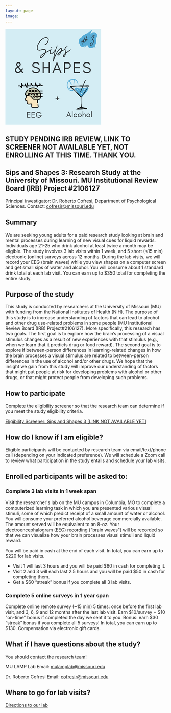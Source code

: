 ```yaml
---
layout: page
image: 
---
```


<img src="/assets/images/SAS3.png" width="300">

## STUDY PENDING IRB REVIEW, LINK TO SCREENER NOT AVAILABLE YET, NOT ENROLLING AT THIS TIME. THANK YOU.

## Sips and Shapes 3: Research Study at the University of Missouri. MU Institutional Review Board (IRB) Project #2106127

Principal investigator: Dr. Roberto Cofresi, Department of Psychological Sciences. Contact: cofresir@missouri.edu

## Summary
We are seeking young adults for a paid research study looking at brain and mental processes during learning of new visual cues for liquid rewards. Individuals age 21-25 who drink alcohol at least twice a month may be eligible. The study involves 3 lab visits within 1 week, and 5 short (<15 min) electronic (online) surveys across 12 months. During the lab visits, we will record your EEG (brain waves) while you view shapes on a computer screen and get small sips of water and alcohol. You will consume about 1 standard drink total at each lab visit. You can earn up to $350 total for completing the entire study.  


## Purpose of the study
This study is conducted by researchers at the University of Missouri (MU) with funding from the National Institutes of Health (NIH). The purpose of this study is to increase understanding of factors that can lead to alcohol and other drug use-related problems in some people (MU Institutional Review Board (IRB) Project#2106127).  More specifically, this research has two goals. The first goal is to explore how the brain’s processing of a visual stimulus changes as a result of new experiences with that stimulus (e.g., when we learn that it predicts drug or food reward). The second goal is to explore if between-person differences in learning-related changes in how the brain processes a visual stimulus are related to between-person differences in the use of alcohol and/or other drugs. We hope that the insight we gain from this study will improve our understanding of factors that might put people at risk for developing problems with alcohol or other drugs, or that might protect people from developing such problems. 


## How to participate
Complete the eligibility screener so that the research team can determine if you meet the study eligibility criteria.  


<a href="" class="button special">Eligibility Screener: Sips and Shapes 3 [LINK NOT AVAILABLE YET]</a>


## How do I know if I am eligible?
Eligible participants will be contacted by research team via email/text/phone call (depending on your indicated preference). We will schedule a Zoom call to review what participation in the study entails and schedule your lab visits.

## Enrolled participants will be asked to:
### Complete 3 lab visits in 1 week span
Visit the researcher's lab on the MU campus in Columbia, MO to complete a computerized learning task in which you are presented various visual stimuli, some of which predict receipt of a small amount of water or alcohol. You will consume your preferred alcohol beverage commercially available. The amount served will be equivalent to an 8-oz. Your electroencephalogram (EEG) recording ("brain waves") will be recorded so that we can visualize how your brain processes visual stimuli and liquid reward. 

You will be paid in cash at the end of each visit. In total, you can earn up to $220 for lab visits.
- Visit 1 will last 3 hours and you will be paid $60 in cash for completing it. 
- Visit 2 and 3 will each last 2.5 hours and you will be paid $50 in cash for completing them.  
- Get a $60 “streak” bonus if you complete all 3 lab visits. 

### Complete 5 online surveys in 1 year span
Complete online remote survey (~15 min) 5 times: once before the first lab visit, and 3, 6, 9 and 12 months after the last lab visit. Earn $10/survey + $10 "on-time" bonus if completed the day we sent it to you. Bonus: earn $30 “streak” bonus if you complete all 5 surveys! In total, you can earn up to $130. Compensation via electronic gift cards.


## What if I have questions about the study?
You should contact the research team!  

MU LAMP Lab
Email: mulamplab@missouri.edu
  
Dr. Roberto Cofresi
Email: cofresir@missouri.edu


## Where to go for lab visits?
<a href="https://mulamplab.org/directions.html">Directions to our lab</a>


